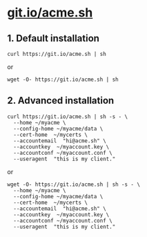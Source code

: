 # [git.io/acme.sh](https://git.io/acme.sh)

## 1. Default installation

```
curl https://git.io/acme.sh | sh
```

or

```
wget -O- https://git.io/acme.sh | sh
```

## 2. Advanced installation

```
curl https://git.io/acme.sh | sh -s - \
  --home ~/myacme \
  --config-home ~/myacme/data \
  --cert-home  ~/mycerts \
  --accountemail  "hi@acme.sh" \
  --accountkey  ~/myaccount.key \
  --accountconf ~/myaccount.conf \
  --useragent  "this is my client."
```

or

```
wget -O- https://git.io/acme.sh | sh -s - \
  --home ~/myacme \
  --config-home ~/myacme/data \
  --cert-home  ~/mycerts \
  --accountemail  "hi@acme.sh" \
  --accountkey  ~/myaccount.key \
  --accountconf ~/myaccount.conf \
  --useragent  "this is my client."
```
